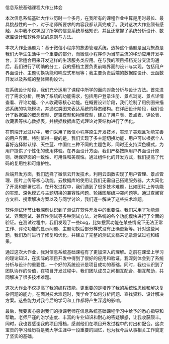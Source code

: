 信息系统基础课程大作业体会

本次信息系统基础大作业历时一个多月，在我所有的课程作业中算是用时最长、最具挑战性的一个，对于老师所要求的内容我都认真完成了。我对这次大作业颇有感触，从中我不仅巩固了所学的信息系统基础知识，并且还掌握了系统分析设计、数据库设计和软件测试的原则与方法。

本次大作业选题为：基于微信小程序的旅游管理系统。选择这个选题是因为旅游是我们大学生生活中一个重要的部分，而微信小程序作为当前主流的移动应用开发平台，非常适合用来开发这样的生活服务类应用。在与我的项目搭档充分交流沟通后，我们进行了明确的分工，我的搭档主要负责前端界面的设计与实现，包括用户界面设计、主题切换功能和响应式布局等；我主要负责后端的数据库设计、云函数开发以及系统的整体架构设计。

在系统设计阶段，我们充分运用了课程中所学的面向对象分析与设计方法。首先进行了需求分析，明确了系统的功能需求，包括用户登录注册、景点浏览、景点详情查看、评论功能、个人收藏等核心功能。在概要设计阶段，我们绘制了用例图来描述系统的功能模块，并通过类图来表达系统的静态结构。在详细设计阶段，我们设计了数据库的概念模型、逻辑模型和物理模型，建立了用户表、景点表、评论表、收藏表等核心数据表，并根据数据库范式理论对表结构进行了优化。

在前端开发过程中，我们采用了微信小程序原生开发技术，实现了美观且功能完善的用户界面。特别值得一提的是，我们实现了多主题切换功能，用户可以根据个人喜好选择默认绿、天空蓝、中国红三种不同的主题色彩，同时还支持深色模式，为用户提供了个性化的使用体验。在界面设计方面，我们严格按照用户界面设计原则，确保界面的一致性、可用性和美观性。通过组件化的开发方式，我们提高了代码的复用性和可维护性。

后端开发方面，我们选择了微信云开发技术，利用云函数实现了用户管理、景点管理、图片上传等核心功能。云数据库的使用让我们无需自己搭建服务器，大大简化了开发和部署过程。在开发过程中，我们遇到了很多技术难题，比如图片上传功能的实现、深色模式与主题切换的兼容性问题、轮播图层级冲突问题等。通过查阅官方文档、搜索解决方案以及与同学讨论，我们逐一解决了这些技术难题。

软件测试环节让我深刻认识到了测试在软件开发中的重要性。我们采用了功能测试、界面测试、兼容性测试等多种测试方法，对系统的各个功能模块进行了全面的验证。在测试过程中，我们发现了一些bug，比如搜索功能在某些情况下无法正常工作、评论功能的显示问题、主题切换后部分样式没有正确更新等。针对这些问题，我们及时进行了修复和优化，并建立了完整的测试文档来记录测试过程和结果。

通过这次大作业，我对信息系统基础课程有了更加深入的理解。之前在课堂上学习的理论知识，在实际的项目开发中得到了很好的应用和验证。我深刻体会到了系统分析与设计的重要性，一个好的系统设计是项目成功的基础。同时，我也认识到了团队协作的价值，在项目开发过程中，我们团队成员之间相互配合、相互帮助，共同解决了很多技术难题。

这次大作业不仅提高了我的编程技能，更重要的是培养了我的系统性思维和解决复杂问题的能力。在面对技术难题时，我学会了如何分析问题、查找资料、设计解决方案。这些能力对我今后的学习和工作都将产生深远的影响。

最后，我要衷心感谢我们的授课老师在信息系统基础课程学习中给予的悉心指导和帮助。老师严谨的治学态度、丰富的专业知识和耐心的答疑解惑，让我收获颇丰。同时，我也要感谢我的项目搭档，感谢他们在项目开发过程中的付出和配合。这次宝贵的学习经历将是我大学生涯中一段重要的回忆，也为我今后从事相关工作奠定了坚实的基础。

